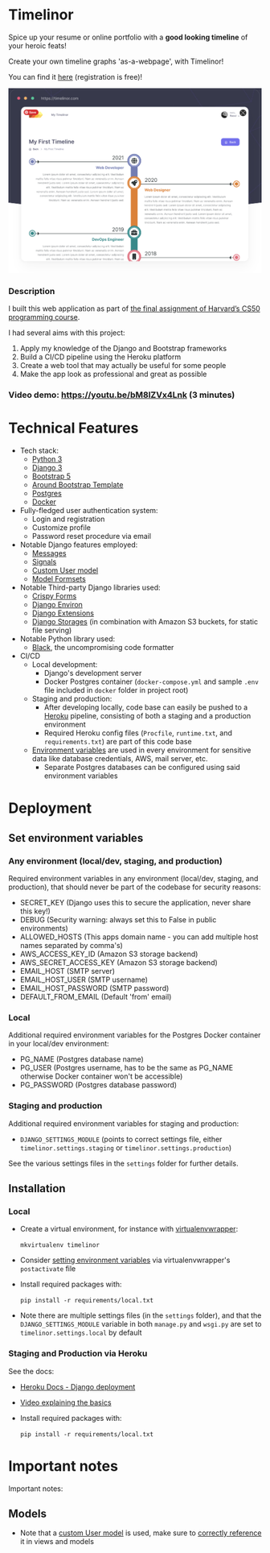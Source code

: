 # Timelinor
Spice up your resume or online portfolio with a **good looking timeline** of your heroic feats!

Create your own timeline graphs 'as-a-webpage', with Timelinor!

You can find it [here](https://timelinor.herokuapp.com/) (registration is free)!

![Screenshot](/frontend/static/img/showcase-readme-md.png)

### Description

I built this web application as part of [the final assignment of Harvard’s CS50 programming course](https://cs50.harvard.edu/x/2021/project/).

I had several aims with this project:

1. Apply my knowledge of the Django and Bootstrap frameworks
2. Build a CI/CD pipeline using the Heroku platform
3. Create a web tool that may actually be useful for some people
4. Make the app look as professional and great as possible

### Video demo: https://youtu.be/bM8lZVx4Lnk (3 minutes)
# Technical Features

* Tech stack:
    * [Python 3](https://www.python.org/)
    * [Django 3](https://www.djangoproject.com/)
    * [Bootstrap 5](https://getbootstrap.com/)
    * [Around Bootstrap Template](https://around.createx.studio/)
    * [Postgres](https://www.postgresql.org/)
    * [Docker](https://www.docker.com/)
* Fully-fledged user authentication system:
    * Login and registration
    * Customize profile
    * Password reset procedure via email
* Notable Django features employed:
    * [Messages](https://docs.djangoproject.com/en/3.2/ref/contrib/messages/)
    * [Signals](https://docs.djangoproject.com/en/3.2/topics/signals/)
    * [Custom User model](https://docs.djangoproject.com/en/3.2/topics/auth/customizing/#using-a-custom-user-model-when-starting-a-project)
    * [Model Formsets](https://docs.djangoproject.com/en/3.2/topics/forms/modelforms/#model-formsets)
* Notable Third-party Django libraries used:
    * [Crispy Forms](https://django-crispy-forms.readthedocs.io/en/latest/)
    * [Django Environ](https://django-environ.readthedocs.io/en/latest/)
    * [Django Extensions](https://django-extensions.readthedocs.io/en/latest/)
    * [Django Storages](https://django-storages.readthedocs.io/en/latest/backends/amazon-S3.html) (in combination with Amazon S3 buckets, for static file serving)
* Notable Python library used:
    * [Black](https://github.com/psf/black), the uncompromising code formatter
* CI/CD
    * Local development:
        * Django's development server
        * Docker Postgres container (`docker-compose.yml` and sample `.env` file included in `docker` folder in project root)
    * Staging and production:
        * After developing locally, code base can easily be pushed to a [Heroku](https://www.heroku.com/) pipeline, consisting of both a staging and a production environment
        * Required Heroku config files (`Procfile`, `runtime.txt`, and `requirements.txt`) are part of this code base
    * [Environment variables](#set-environment-variables) are used in every environment for sensitive data like database credentials, AWS, mail server, etc.
        * Separate Postgres databases can be configured using said environment variables

# Deployment

## Set environment variables

### Any environment (local/dev, staging, and production)
Required environment variables in any environment (local/dev, staging, and production), that should never be part of the codebase for security reasons:
* SECRET_KEY (Django uses this to secure the application, never share this key!)
* DEBUG (Security warning: always set this to False in public environments)
* ALLOWED_HOSTS (This apps domain name - you can add multiple host names separated by comma's)
* AWS_ACCESS_KEY_ID (Amazon S3 storage backend)
* AWS_SECRET_ACCESS_KEY (Amazon S3 storage backend)
* EMAIL_HOST (SMTP server)
* EMAIL_HOST_USER (SMTP username)
* EMAIL_HOST_PASSWORD (SMTP password)
* DEFAULT_FROM_EMAIL (Default 'from' email)

### Local

Additional required environment variables for the Postgres Docker container in your local/dev environment:
* PG_NAME (Postgres database name)
* PG_USER (Postgres username, has to be the same as PG_NAME otherwise Docker container won't be accessible)
* PG_PASSWORD (Postgres database password)

### Staging and production
Additional required environment variables for staging and production:
* `DJANGO_SETTINGS_MODULE` (points to correct settings file, either `timelinor.settings.staging` or `timelinor.settings.production`)

See the various settings files in the `settings` folder for further details.

## Installation

### Local

* Create a virtual environment, for instance with [virtualenvwrapper](https://virtualenvwrapper.readthedocs.io/en/latest/install.html):

    `mkvirtualenv timelinor` 

* Consider [setting environment variables](#set-environment-variables) via virtualenvwrapper's `postactivate` file
* Install required packages with:

    `pip install -r requirements/local.txt`
* Note there are multiple settings files (in the `settings` folder), and that the `DJANGO_SETTINGS_MODULE` variable in both `manage.py` and `wsgi.py` are set to `timelinor.settings.local` by default

### Staging and Production via Heroku

See the docs:
* [Heroku Docs - Django deployment](https://devcenter.heroku.com/articles/django-app-configuration)
* [Video explaining the basics](https://www.youtube.com/watch?v=1923eduj0Gg)

* Install required packages with:

    `pip install -r requirements/local.txt`

# Important notes

Important notes:
## Models

* Note that a [custom User model](https://docs.djangoproject.com/en/3.2/topics/auth/customizing/#using-a-custom-user-model-when-starting-a-project) is used, make sure to [correctly reference](https://docs.djangoproject.com/en/3.2/topics/auth/customizing/#referencing-the-user-model) it in views and models
